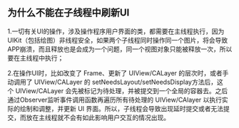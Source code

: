 ## 为什么不能在子线程中刷新UI 

1.一切有关UI的操作，涉及操作程序用户界面的类，都需要在主线程执行，因为UIKit（包括绘图）非线程安全，如果两个子线程同时操作同一个图片，将会导致APP崩溃，而且释放也是会成为一个问题，同一个视图对象只能被释放一次，所以要在主线程中执行；

2.在操作UI时，比如改变了 Frame、更新了 UIView/CALayer 的层次时，或者手动调用了 UIView/CALayer 的 setNeedsLayout/setNeedsDisplay方法后，这个 UIView/CALayer 会先被标记为待处理，并被提交到一个全局的容器去。之后通过Observer监听事件调用函数再遍历所有待处理的 UIView/CAlayer 以执行实际的绘制和调整，并更新 UI 界面。所以，子线程会导致出现延时提交或者无法提交，而放在主线程就不会有如此影响用户交互的情况出现。
 
